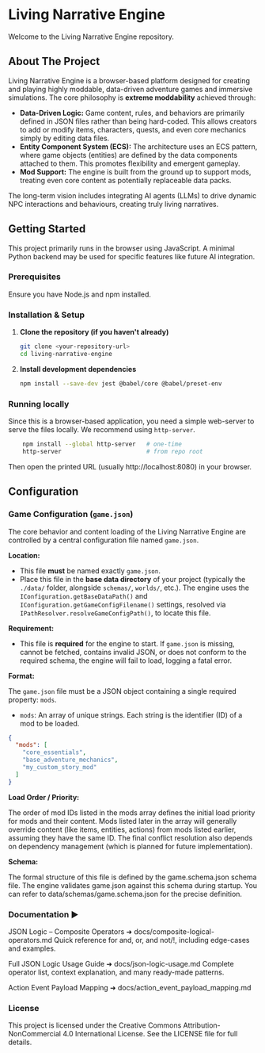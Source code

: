 # Living Narrative Engine

Welcome to the Living Narrative Engine repository.

## About The Project

Living Narrative Engine is a browser-based platform designed for creating and playing highly moddable, data-driven
adventure games and immersive simulations. The core philosophy is **extreme moddability** achieved through:

* **Data-Driven Logic:** Game content, rules, and behaviors are primarily defined in JSON files rather than being
  hard-coded. This allows creators to add or modify items, characters, quests, and even core mechanics simply by editing
  data files.
* **Entity Component System (ECS):** The architecture uses an ECS pattern, where game objects (entities) are defined by
  the data components attached to them. This promotes flexibility and emergent gameplay.
* **Mod Support:** The engine is built from the ground up to support mods, treating even core content as potentially
  replaceable data packs.

The long-term vision includes integrating AI agents (LLMs) to drive dynamic NPC interactions and behaviours, creating
truly living narratives.

## Getting Started

This project primarily runs in the browser using JavaScript. A minimal Python backend may be used for specific features
like future AI integration.

### Prerequisites

Ensure you have Node.js and npm installed.

### Installation & Setup

1. **Clone the repository (if you haven't already)**
   ```bash
   git clone <your-repository-url>
   cd living-narrative-engine

2. **Install development dependencies**
    ```bash
    npm install --save-dev jest @babel/core @babel/preset-env

### Running locally

Since this is a browser-based application, you need a simple web-server to serve the files locally. We recommend using
`http-server`.

```bash
    npm install --global http-server   # one-time
    http-server                        # from repo root
   ``` 

Then open the printed URL (usually http://localhost:8080) in your browser.

## Configuration

### Game Configuration (`game.json`)

The core behavior and content loading of the Living Narrative Engine are controlled by a central configuration file
named `game.json`.

**Location:**

* This file **must** be named exactly `game.json`.
* Place this file in the **base data directory** of your project (typically the `./data/` folder, alongside `schemas/`,
  `worlds/`, etc.). The engine uses the `IConfiguration.getBaseDataPath()` and `IConfiguration.getGameConfigFilename()`
  settings, resolved via `IPathResolver.resolveGameConfigPath()`, to locate this file.

**Requirement:**

* This file is **required** for the engine to start. If `game.json` is missing, cannot be fetched, contains invalid
  JSON, or does not conform to the required schema, the engine will fail to load, logging a fatal error.

**Format:**

The `game.json` file must be a JSON object containing a single required property: `mods`.

* `mods`: An array of unique strings. Each string is the identifier (ID) of a mod to be loaded.

```json
{
  "mods": [
    "core_essentials",
    "base_adventure_mechanics",
    "my_custom_story_mod"
  ]
}
```

**Load Order / Priority:**

The order of mod IDs listed in the mods array defines the initial load priority for mods and their content. Mods listed
later in the array will generally override content (like items, entities, actions) from mods listed earlier, assuming
they have the same ID. The final conflict resolution also depends on dependency management (which is planned for future
implementation).

**Schema:**

The formal structure of this file is defined by the game.schema.json schema file. The engine validates game.json against
this schema during startup. You can refer to data/schemas/game.schema.json for the precise definition.

### Documentation ▶️

JSON Logic – Composite Operators ➜ docs/composite-logical-operators.md
Quick reference for and, or, and not/!, including edge-cases and examples.

Full JSON Logic Usage Guide ➜ docs/json-logic-usage.md
Complete operator list, context explanation, and many ready-made patterns.

Action Event Payload Mapping ➜ docs/action_event_payload_mapping.md

### License

This project is licensed under the Creative Commons Attribution-NonCommercial 4.0 International License.
See the LICENSE file for full details.